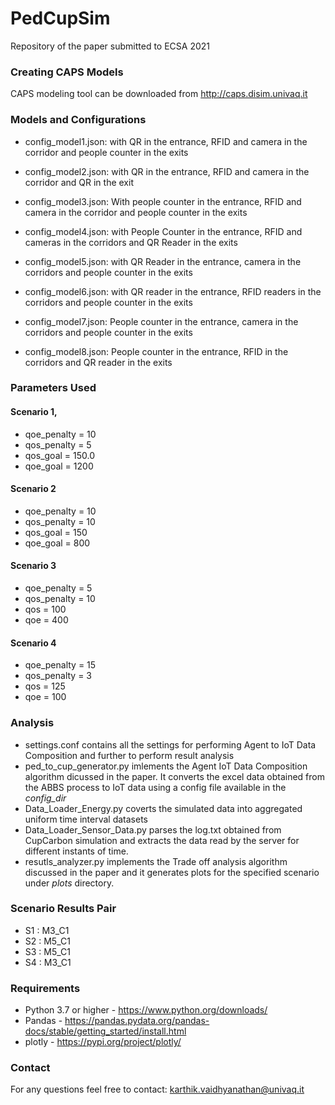 # PedCupSim
Repository of the paper submitted to ECSA 2021

### Creating CAPS Models

CAPS modeling tool can be downloaded from http://caps.disim.univaq.it

### Models and Configurations 

+ config_model1.json:  with QR in the entrance, RFID and camera
in the corridor and people counter in the exits

+ config_model2.json:  with QR in the entrance, RFID and camera in the
corridor and QR in the exit

+ config_model3.json: With people counter in the entrance, RFID and camera in the corridor
and people counter in the exits

+ config_model4.json: with People Counter in the entrance, RFID and cameras in the corridors
and QR Reader in the exits

+ config_model5.json: with QR Reader in the entrance, camera in the corridors and
people counter in the exits

+ config_model6.json: with QR reader in the entrance, RFID readers in the corridors
and people counter in the exits

+ config_model7.json: People counter in the entrance, camera in the corridors
and people counter in the exits

+ config_model8.json: People counter in the entrance, RFID in the corridors and
QR reader in the exits


### Parameters Used

#### Scenario 1, 

+ qoe_penalty = 10
+ qos_penalty = 5
+ qos_goal = 150.0
+ qoe_goal = 1200


#### Scenario 2

+ qoe_penalty = 10
+ qos_penalty = 10
+ qos_goal = 150
+ qoe_goal = 800

#### Scenario 3

+ qoe_penalty = 5
+ qos_penalty = 10
+ qos = 100
+ qoe = 400

#### Scenario 4

+ qoe_penalty = 15
+ qos_penalty = 3
+ qos = 125
+ qoe = 100

### Analysis

+ settings.conf contains all the settings for performing Agent to IoT Data
Composition and further to perform result analysis
+ ped_to_cup_generator.py imlements the Agent IoT Data Composition algorithm dicussed in the paper. It converts the excel
data obtained from the ABBS process to IoT data using a config file available in the *config_dir*
+ Data_Loader_Energy.py coverts the simulated data into aggregated uniform time
interval datasets
+ Data_Loader_Sensor_Data.py parses the log.txt obtained from CupCarbon simulation 
and extracts the data read by the server for different instants of time.
+ resutls_analyzer.py implements the Trade off analysis algorithm discussed in the paper
and it generates plots for the specified scenario under *plots* directory.
 

### Scenario Results Pair

+ S1 : M3_C1
+ S2 : M5_C1
+ S3 : M5_C1
+ S4 : M3_C1

### Requirements 

+ Python 3.7 or higher - https://www.python.org/downloads/
+ Pandas - https://pandas.pydata.org/pandas-docs/stable/getting_started/install.html
+ plotly - https://pypi.org/project/plotly/

### Contact

For any questions feel free to contact: karthik.vaidhyanathan@univaq.it
